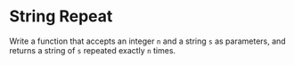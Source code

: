 # String Repeat
Write a function that accepts an integer ```n``` and a string ```s``` as parameters, and returns a string of ```s``` repeated exactly ```n``` times.